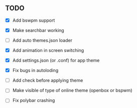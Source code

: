 ## TODO
- [x] Add bswpm support

- [x] Make searchbar working

- [ ] Add auto themes.json loader

- [x] Add animation in screen switching

- [x] Add settings.json (or .conf) for app theme

- [x] Fix bugs in autoloding

- [ ] Add check before applying theme

- [ ] Make visible of type of online theme (openbox or bspwm)

- [ ] Fix polybar crashing

